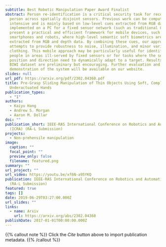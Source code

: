 ```yaml
---
subtitle: Best Robotic Manipulation Paper Award Finalist
abstract: Person re-identification is a critical security task for recognizing a
  person across spatially disjoint sensors. Previous work can be computationally
  intensive and is mainly based on low-level cues extracted from RGB data and
  implemented on a PC for a fixed sensor network (such as traditional CCTV). We
  present a practical and efficient framework for mobile devices, such as
  smartphones and robots, where high-level semantic soft biometrics are
  extracted from RGB and depth data. By combining these cues, our approach
  attempts to provide robustness to noise, illumination, and minor variations in
  clothing. This mobile approach may be particularly useful for identifying
  people in areas ill-served by fixed sensors or for tasks where the sensor
  position and direction need to dynamically adapt to a target. Results on the
  BIWI dataset are preliminary but encouraging. Further evaluation and
  demonstration of the system will be available on our website.
slides: null
url_pdf: https://arxiv.org/pdf/2302.04360.pdf
title: Pre-Grasp Sliding Manipulation of Thin Objects Using Soft, Compliant, or
  Underactuated Hands
publication_types:
  - "1"
authors:
  - Kaiyu Hang
  - Andrew S. Morgan
  - Aaron M. Dollar
doi: ""
publication_short: IEEE-RAS International Conference on Robotics and Automation
  (ICRA) (RA-L Submission)
projects:
  - Non-prehensile manipulation
image:
  caption: ""
  focal_point: ""
  preview_only: false
  filename: featured.png
summary: ""
url_project: ""
url_video: https://youtu.be/xf6N-a95YKQ
publication: IEEE-RAS International Conference on Robotics and Automation (ICRA)
  (RA-L Submission)
featured: true
tags: []
date: 2019-06-29T03:27:00.000Z
url_slides: ""
links:
  - name: Arxiv
    url: https://arxiv.org/abs/2302.04360
publishDate: 2017-01-01T00:00:00.000Z
---
```


{{% callout note %}}
Click the _Cite_ button above to import publication metadata.
{{% /callout %}}


